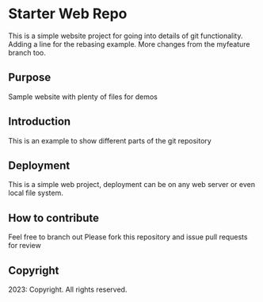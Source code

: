 # Starter Web Repo

This is a simple website project for going into details of git functionality. Adding a line for the rebasing example. More changes from the myfeature branch too.

## Purpose

Sample website with plenty of files for demos

## Introduction

This is an example to show different parts of the git repository

## Deployment

This is a simple web project, deployment can be on any web server or even local file system.

## How to contribute

Feel free to branch out
Please fork this repository and issue pull requests for review

## Copyright

2023: Copyright. All rights reserved.